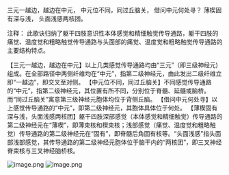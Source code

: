 三元一越边，越边在中元，
中元位不同，同过丘脑关，
借问中元何处寻？
薄楔固有深与浅，
头面浅感两核团。

注释：
此歌诀归纳了躯干四肢意识性本体感觉和精细触觉传导通路，躯干四肢的痛觉、温度觉和粗略触觉传导通路与头面部的痛觉、温度觉和粗略触觉传导通路的主要结构特点。

【三元一越边，越边在中元】以上几类感觉传导通路均由“三元”（即三级神经元) 组成。在全部路径中两侧纤维均在“中元”，指第二级神经元，由此发出二级纤维立即“一越边”，即交叉至对侧。
【中元位不同，同过丘脑关】不同感觉传导通路的“中元”，指第二级神经元，其位置有所不同，分别位于脊髓、延髓或脑桥。而“同过丘脑关”寓意第三级神经元胞体均位于背侧丘脑。
【借问中元何处寻】以上感觉传导通路的“中元”，即第二级神经元，其胞体具体位于何处。
【薄楔固有深与浅，头面浅感两核团】躯干四肢深部感觉（本体感觉和精细触觉）传导通路的第二级神经元在“薄楔”，即薄束核和楔束核；浅部感觉（痛觉、温度觉和粗略触觉）传导通路的第二级神经元在“固有”，即脊髓后角固有核等。“头面浅感”指头面部浅部感觉，其传导通路的第二级神经元胞体位于脑干内的“两核团”，即三叉神经脊束核与三叉神经脑桥核。

![image.png](https://picgo18719498306.oss-cn-guangzhou.aliyuncs.com/20250809161124047.png)
![image.png](https://picgo18719498306.oss-cn-guangzhou.aliyuncs.com/20250809161347911.png)
